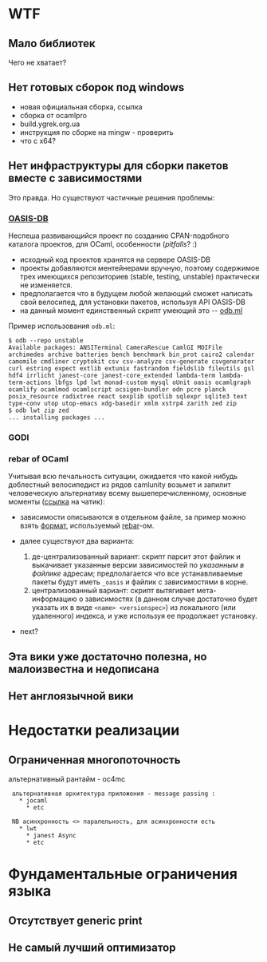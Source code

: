 WTF
===

Мало библиотек
--------------

Чего не хватает?


Нет готовых сборок под windows
------------------------------

* новая официальная сборка, ссылка
 * сборка от ocamlpro
 * build.ygrek.org.ua
 * инструкция по сборке на mingw - проверить
 * что с x64?


Нет инфраструктуры для сборки пакетов вместе с зависимостями
------------------------------------------------------------

Это правда. Но существуют частичные решения проблемы:

### [OASIS-DB](http://oasis.ocamlcore.org/)

Неспеша развивающийся проект по созданию CPAN-подобного каталога проектов, для
OCaml, особенности (*pitfalls*? :)

  * исходный код проектов хранятся на сервере OASIS-DB
  * проекты добавляются ментейнерами вручную, поэтому содержимое трех имеющихся
    репозиториев (stable, testing, unstable) практически не изменяется.
  * предполагается что в будущем любой желающий сможет написать свой велосипед,
    для установки пакетов, используя API OASIS-DB
  * на данный момент единственный скрипт умеющий это --
    [odb.ml](https://github.com/thelema/odb)

Пример использования ``odb.ml``:

    $ odb --repo unstable
    Available packages: ANSITerminal CameraRescue CamlGI MOIFile archimedes archive batteries bench benchmark bin_prot cairo2 calendar camomile cmdliner cryptokit csv csv-analyze csv-generate csvgenerator curl estring expect extlib extunix fastrandom fieldslib fileutils gsl hdf4 irrlicht janest-core janest-core_extended lambda-term lambda-term-actions lbfgs lpd lwt monad-custom mysql oUnit oasis ocamlgraph ocamlify ocamlmod ocamlscript ocsigen-bundler odn pcre planck posix_resource radixtree react sexplib spotlib sqlexpr sqlite3 text type-conv utop utop-emacs xdg-basedir xmlm xstrp4 zarith zed zip
    $ odb lwt zip zed
    ... installing packages ...


### GODI

### rebar of OCaml

Учитывая всю печальность ситуации, ожидается что какой нибудь доблестный
велосипедист из рядов camlunity возьмет и запилит человеческую альтернативу
всему вышеперечисленному, основные моменты
([ссылка](http://chatlogs.jabber.ru/ocaml@conference.jabber.ru/2011/11/15.html#12:46:25.86714)
на чатик):

* зависимости описываются в отдельном файле, за пример можно взять
  [формат](https://github.com/nitrogen/nitrogen/blob/master/rebar.config),
  используемый [rebar](https://github.com/basho/rebar)-ом.
* далее существуют два варианта:

  1. де-централизованный вaриант: скрипт парсит этот файлик и выкачивает
     указанные версии зависимостей по *указанным в файлике* адрeсам;
     предполагается что все устанавливаемые пакеты будут иметь `_oasis`
     и файлик с зависимостями в корне.
  2. централизованный вариaнт: скрипт вытягивает мета-информацию о зависимостях
     (в данном случае достаточно будет указать их в виде `<name> <versionspec>`)
     из локального (или удаленного) индекса, и уже используя ее продолжает
     установку.
* next?


## Эта вики уже достаточно полезна, но малоизвестна и недописана

## Нет англоязычной вики

# Недостатки реализации

## Ограниченная многопоточность

   альтернативный рантайм - oc4mc

	 альтернативная архитектура приложения - message passing :
	   * jocaml
		 * etc

	 NB асинхронность <> паралельность, для асинхронности есть
	   * lwt
		 * janest Async
		 * etc

# Фундаментальные ограничения языка

## Отсутствует generic print

## Не самый лучший оптимизатор
